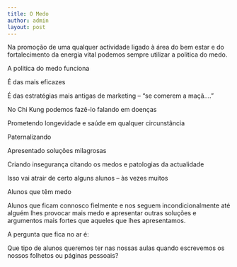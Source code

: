 ```yaml
---
title: O Medo
author: admin
layout: post
---
```

Na promoção de uma qualquer actividade ligado à área do bem estar e do fortalecimento da energia vital podemos sempre utilizar a politica do medo.

A politica do medo funciona

É das mais eficazes

É das estratégias mais antigas de marketing &#8211; &#8220;se comerem a maçã&#8230;.&#8221;

No Chi Kung podemos fazê-lo falando em doenças

Prometendo longevidade e saúde em qualquer circunstância

Paternalizando

Apresentado soluções milagrosas

Criando insegurança citando os medos e patologias da actualidade

Isso vai atrair de certo alguns alunos &#8211; às vezes muitos

Alunos que têm medo

Alunos que ficam connosco fielmente e nos seguem incondicionalmente até alguém lhes provocar mais medo e apresentar outras soluções e argumentos mais fortes que aqueles que lhes apresentamos.

A pergunta que fica no ar é:

Que tipo de alunos queremos ter nas nossas aulas quando escrevemos os nossos folhetos ou páginas pessoais?
